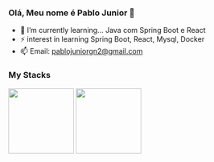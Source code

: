 ### Olá, Meu nome é Pablo Junior 👋

<!--
**pablojg9/pablojg9** is a ✨ _special_ ✨ repository because its `README.md` (this file) appears on your GitHub profile.

Here are some ideas to get you started:


-->
- 🌱 I’m currently learning... Java com Spring Boot e React
- ⚡ interest in learning Spring Boot, React, Mysql, Docker
- 📫 Email: pablojuniorgn2@gmail.com

### My Stacks

<div>
  <img src="https://camo.githubusercontent.com/65b616ed4448c46e59c11345a1d49a01adc6d51f9bd6e93ee61d29573e04c597/68747470733a2f2f63646e2e6a7364656c6976722e6e65742f67682f64657669636f6e732f64657669636f6e2f69636f6e732f6a6176612f6a6176612d6f726967696e616c2d776f72646d61726b2e737667" height="130" width="130"/>
  
  <img src="https://camo.githubusercontent.com/a8e2a5e36df66e1a1c36912287b4dbc5e72fa5d154ab191b7fc5c6e1f32fc8fd/68747470733a2f2f63646e2e6a7364656c6976722e6e65742f67682f64657669636f6e732f64657669636f6e2f69636f6e732f737072696e672f737072696e672d6f726967696e616c2d776f72646d61726b2e737667" height="130" width="130"/>
  
</div>



